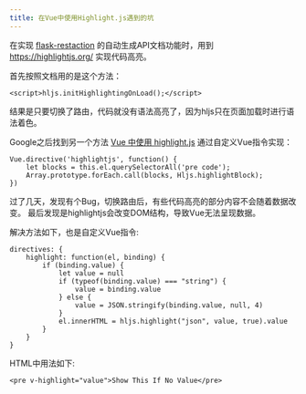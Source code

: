 ```yaml
---
title: 在Vue中使用Highlight.js遇到的坑
---
```


在实现 [flask-restaction](https://github.com/guyskk/flask-restaction) 的自动生成API文档功能时，用到
https://highlightjs.org/ 实现代码高亮。

首先按照文档用的是这个方法：

    <script>hljs.initHighlightingOnLoad();</script>

结果是只要切换了路由，代码就没有语法高亮了，因为hljs只在页面加载时进行语法着色。

Google之后找到另一个方法 [Vue 中使用 highlight.js](http://www.ahonn.me/2016/07/13/getting-highlightjs-to-work-with-vue.js/)
通过自定义Vue指令实现：

    Vue.directive('highlightjs', function() {
        let blocks = this.el.querySelectorAll('pre code');
        Array.prototype.forEach.call(blocks, Hljs.highlightBlock);
    })

过了几天，发现有个Bug，切换路由后，有些代码高亮的部分内容不会随着数据改变。
最后发现是highlightjs会改变DOM结构，导致Vue无法呈现数据。

解决方法如下，也是自定义Vue指令:

    directives: {
        highlight: function(el, binding) {
            if (binding.value) {
                let value = null
                if (typeof(binding.value) === "string") {
                    value = binding.value
                } else {
                    value = JSON.stringify(binding.value, null, 4)
                }
                el.innerHTML = hljs.highlight("json", value, true).value
            }
        }
    }

HTML中用法如下:

    <pre v-highlight="value">Show This If No Value</pre>
